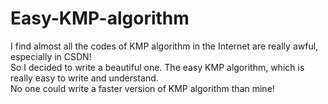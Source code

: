 # Easy-KMP-algorithm
I find almost all the codes of KMP algorithm in the Internet are really awful, especially in CSDN!   
So I decided to write a beautiful one. The easy KMP algorithm, which is really easy to write and understand.   
No one could write a faster version of KMP algorithm than mine!
